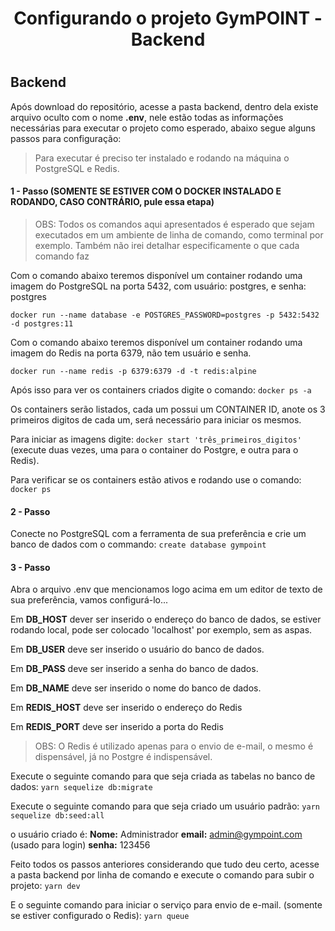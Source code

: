 <center><h1> Configurando o projeto GymPOINT - Backend <h1></center>

## Backend

<p>Após download do repositório, acesse a pasta backend, dentro dela existe arquivo oculto com o nome <strong>.env</strong>, nele
estão todas as informações necessárias para executar o projeto como esperado, abaixo segue alguns passos para configuração:

> Para executar é preciso ter instalado e rodando na máquina o PostgreSQL e Redis.</p>

#### 1 - Passo (SOMENTE SE ESTIVER COM O DOCKER INSTALADO E RODANDO, CASO CONTRÁRIO, pule essa etapa)

> OBS: Todos os comandos aqui apresentados é esperado que sejam executados em um ambiente de linha de comando, como terminal por exemplo.
> Também não irei detalhar especificamente o que cada comando faz

<p>Com o comando abaixo teremos disponível um container rodando uma imagem do PostgreSQL na porta 5432, com usuário: postgres, e senha: postgres</p>

`docker run --name database -e POSTGRES_PASSWORD=postgres -p 5432:5432 -d postgres:11`

<p>Com o comando abaixo teremos disponível um container rodando uma imagem do Redis na porta 6379, não tem usuário e senha.</p>

`docker run --name redis -p 6379:6379 -d -t redis:alpine`

Após isso para ver os containers criados digite o comando:
`docker ps -a`

<p>Os containers serão listados, cada um possui um CONTAINER ID, anote os 3 primeiros digitos de cada um, será necessário para iniciar os mesmos.</p>

Para iniciar as imagens digite:
`docker start 'três_primeiros_digitos'` (execute duas vezes, uma para o container do Postgre, e outra para o Redis).

Para verificar se os containers estão ativos e rodando use o comando:
`docker ps`

#### 2 - Passo

Conecte no PostgreSQL com a ferramenta de sua preferência e crie um banco de dados com o commando:
`create database gympoint`

#### 3 - Passo

<p>Abra o arquivo .env que mencionamos logo acima em um editor de texto de sua preferência, vamos configurá-lo...</p>

<p>Em <strong>DB_HOST</strong> dever ser inserido o endereço do banco de dados, se estiver rodando local, pode ser colocado 'localhost' por exemplo, sem as aspas.</p>

<p>Em <strong>DB_USER</strong> deve ser inserido o usuário do banco de dados.</p>

<p>Em <strong>DB_PASS</strong> deve ser inserido a senha do banco de dados.</p>

<p>Em <strong>DB_NAME</strong> deve ser inserido o nome do banco de dados.</p>

<p>Em <strong>REDIS_HOST</strong> deve ser inserido o endereço do Redis</p>

<p>Em <strong>REDIS_PORT</strong> deve ser inserido a porta do Redis</p>

> OBS: O Redis é utilizado apenas para o envio de e-mail, o mesmo é dispensável, já no Postgre é indispensável.

Execute o seguinte comando para que seja criada as tabelas no banco de dados:
`yarn sequelize db:migrate`

Execute o seguinte comando para que seja criado um usuário padrão:
`yarn sequelize db:seed:all`

o usuário criado é:
<strong>Nome:</strong> Administrador
<strong>email:</strong> admin@gympoint.com (usado para login)
<strong>senha:</strong> 123456

Feito todos os passos anteriores considerando que tudo deu certo, acesse a pasta backend por linha de comando e execute o comando para subir o projeto:
`yarn dev`

E o seguinte comando para iniciar o serviço para envio de e-mail. (somente se estiver configurado o Redis):
`yarn queue`
